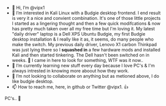 - 👋 Hi, I’m @vipx1
- 👀 I’m interested in Kali Linux with a Budgie desktop frontend. I end result is very it a nice and convient combination.
      It's one of those little projects I started as a lingering thought and then a few quick modifcations
      & now has pretty much taken over all my free time but I'm loving it. My latest "daily driver" laptop is a Dell XPS 
      Ubuntu Budgie, my first Budgie desktop installation & I really like it as, it seems, do many people who make the switch.
      My previous daily driver, Lenovo X1 carbon Thinkpad was just lying there so I __squashed in__ a few hardware mods and           installed Kali and then started tinkering. The Dell hasn't been switched on in weeks. 
      🤔 I came in here to look for something, WTF was it now..
- 🌱 I’m currently learning new stuff every day because I love PC's & I'm always intrested in knowing more aboout how they work.
- 💞️ I’m not looking to collaborate on anything but as metioned above, I do like budgie desktop.
- 📫 How to reach me, here, in github or Twitter @vipx1. 👍

PC's.. 🤣

<!---
vipx1/vipx1 is a ✨ special ✨ repository because its `README.md` (this file) appears on your GitHub profile.
You can click the Preview link to take a look at your changes.
--->
